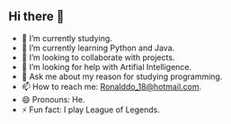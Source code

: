 ## Hi there 👋

- 🔭 I’m currently studying.
- 🌱 I’m currently learning Python and Java.
- 👯 I’m looking to collaborate with projects.
- 🤔 I’m looking for help with  Artifial Intelligence.
- 💬 Ask me about my reason for studying programming.
- 📫 How to reach me: Ronalddo_18@hotmail.com.
- 😄 Pronouns: He.
- ⚡ Fun fact: I play League of Legends.

